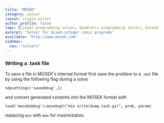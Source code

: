 ```yaml
---
title: "MOSEK"
category: solver
layout: single-solver
author_profile: false
tags: [Linear programming solver, Quadratic programming solver, Second-order cone programming, Semidefinite programming solver, Mixed-integer linear programming solver,Mixed-integer quadratic programming solver,Mixed-integer second-order cone programming solver, Mixed-integer conic programming solver]
excerpt: "Solver for mixed-integer conic programs"
available: "http://www.mosek.com"
sidebar:
  nav: "solvers"
---
```


### Writing a .task file

To save a file in MOSEK's internal format first save the problem to a ``.mat`` file by using the following flag during a solve

``sdpsettings('savedebug',1)``

and convert generated contents into the MOSEK format with

``load('mosekdebug');mosekopt("min write(dump.task.gz)", prob, param)``

replacing ``min`` with ``max`` for maximization. 
